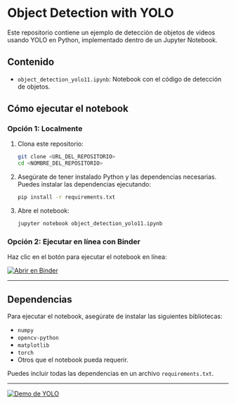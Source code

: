 # Object Detection with YOLO

Este repositorio contiene un ejemplo de detección de objetos de videos usando YOLO en Python, implementado dentro de un Jupyter Notebook.

## Contenido
- `object_detection_yolo11.ipynb`: Notebook con el código de detección de objetos.

## Cómo ejecutar el notebook

### Opción 1: Localmente
1. Clona este repositorio:
   ```bash
   git clone <URL_DEL_REPOSITORIO>
   cd <NOMBRE_DEL_REPOSITORIO>
   ```
2. Asegúrate de tener instalado Python y las dependencias necesarias. Puedes instalar las dependencias ejecutando:
   ```bash
   pip install -r requirements.txt
   ```
3. Abre el notebook:
   ```bash
   jupyter notebook object_detection_yolo11.ipynb
   ```

### Opción 2: Ejecutar en línea con Binder
Haz clic en el botón para ejecutar el notebook en línea:

[![Abrir en Binder](https://mybinder.org/badge_logo.svg)](https://www.youtube.com/watch?v=g01fs38vX0Q/main)

---

## Dependencias
Para ejecutar el notebook, asegúrate de instalar las siguientes bibliotecas:
- `numpy`
- `opencv-python`
- `matplotlib`
- `torch`
- Otros que el notebook pueda requerir.

Puedes incluir todas las dependencias en un archivo `requirements.txt`.

---
[![Demo de YOLO](https://img.youtube.com/vi/dQw4w9WgXcQ/hqdefault.jpg)](https://www.youtube.com/watch?v=g01fs38vX0Q "Haz clic para ver la demo")


